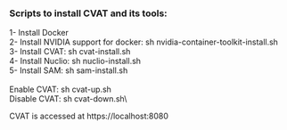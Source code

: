 ### Scripts to install CVAT and its tools:

1- Install Docker\
2- Install NVIDIA support for docker:   sh nvidia-container-toolkit-install.sh\
3- Install CVAT:                        sh cvat-install.sh\
4- Install Nuclio:                      sh nuclio-install.sh\
5- Install SAM:                         sh sam-install.sh\
\
Enable CVAT:                            sh cvat-up.sh\
Disable CVAT:                           sh cvat-down.sh\

CVAT is accessed at https://localhost:8080
